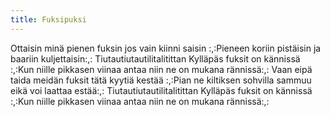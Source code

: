 ```yaml
---
title: Fuksipuksi
---
```


Ottaisin minä pienen fuksin jos 
vain kiinni saisin 
:,:Pieneen koriin pistäisin ja 
baariin kuljettaisin:,: 
Tiutautiutautilitalitittan 
Kylläpäs fuksit on kännissä 
:,:Kun niille pikkasen viinaa 
antaa niin ne on mukana 
rännissä:,: 
Vaan eipä taida meidän fuksit 
tätä kyytiä kestää 
:,:Pian ne kiltiksen sohvilla 
sammuu eikä voi laattaa 
estää:,: Tiutautiutautilitalitittan 
Kylläpäs fuksit on kännissä 
:,:Kun niille pikkasen viinaa 
antaa niin ne on mukana 
rännissä:,: